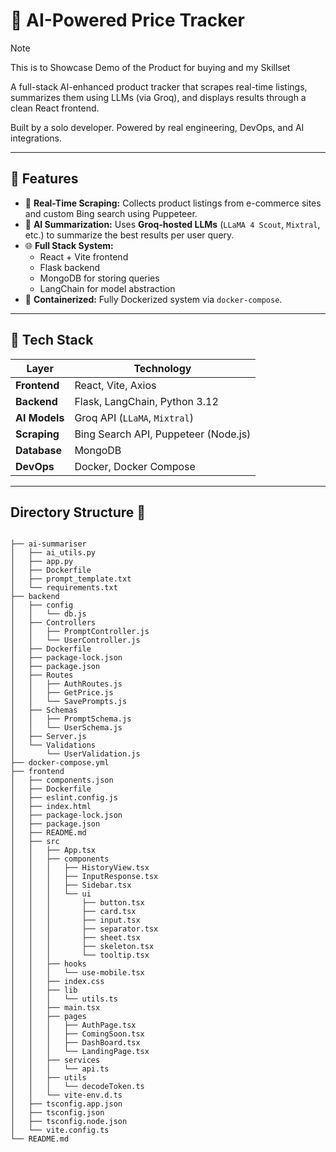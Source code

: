 # 🛒 AI-Powered Price Tracker


> [!NOTE]  
> This is to Showcase Demo of the Product for buying and my Skillset

A full-stack AI-enhanced product tracker that scrapes real-time listings, summarizes them using LLMs (via Groq), and displays results through a clean React frontend.

Built by a solo developer. Powered by real engineering, DevOps, and AI integrations.




---

## 🚀 Features

- 🔎 **Real-Time Scraping:** Collects product listings from e-commerce sites and custom Bing search using Puppeteer.
- 🤖 **AI Summarization:** Uses **Groq-hosted LLMs** (`LLaMA 4 Scout`, `Mixtral`, etc.) to summarize the best results per user query.
- 🌐 **Full Stack System:**
  - React + Vite frontend
  - Flask backend
  - MongoDB for storing queries
  - LangChain for model abstraction
- 🐳 **Containerized:** Fully Dockerized system via `docker-compose`.

---

## 🧠 Tech Stack

| Layer          | Technology                          |
|----------------|-------------------------------------|
| **Frontend**   | React, Vite, Axios                  |
| **Backend**    | Flask, LangChain, Python 3.12       |
| **AI Models**  | Groq API (`LLaMA`, `Mixtral`)       |
| **Scraping**   | Bing Search API, Puppeteer (Node.js)|
| **Database**   | MongoDB                             |
| **DevOps**     | Docker, Docker Compose              |

---

## Directory Structure 📁

```

├── ai-summariser
│   ├── ai_utils.py
│   ├── app.py
│   ├── Dockerfile
│   ├── prompt_template.txt
│   └── requirements.txt
├── backend
│   ├── config
│   │   └── db.js
│   ├── Controllers
│   │   ├── PromptController.js
│   │   └── UserController.js
│   ├── Dockerfile
│   ├── package-lock.json
│   ├── package.json
│   ├── Routes
│   │   ├── AuthRoutes.js
│   │   ├── GetPrice.js
│   │   └── SavePrompts.js
│   ├── Schemas
│   │   ├── PromptSchema.js
│   │   └── UserSchema.js
│   ├── Server.js
│   └── Validations
│       └── UserValidation.js
├── docker-compose.yml
├── frontend
│   ├── components.json
│   ├── Dockerfile
│   ├── eslint.config.js
│   ├── index.html
│   ├── package-lock.json
│   ├── package.json
│   ├── README.md
│   ├── src
│   │   ├── App.tsx
│   │   ├── components
│   │   │   ├── HistoryView.tsx
│   │   │   ├── InputResponse.tsx
│   │   │   ├── Sidebar.tsx
│   │   │   └── ui
│   │   │       ├── button.tsx
│   │   │       ├── card.tsx
│   │   │       ├── input.tsx
│   │   │       ├── separator.tsx
│   │   │       ├── sheet.tsx
│   │   │       ├── skeleton.tsx
│   │   │       └── tooltip.tsx
│   │   ├── hooks
│   │   │   └── use-mobile.tsx
│   │   ├── index.css
│   │   ├── lib
│   │   │   └── utils.ts
│   │   ├── main.tsx
│   │   ├── pages
│   │   │   ├── AuthPage.tsx
│   │   │   ├── ComingSoon.tsx
│   │   │   ├── DashBoard.tsx
│   │   │   └── LandingPage.tsx
│   │   ├── services
│   │   │   └── api.ts
│   │   ├── utils
│   │   │   └── decodeToken.ts
│   │   └── vite-env.d.ts
│   ├── tsconfig.app.json
│   ├── tsconfig.json
│   ├── tsconfig.node.json
│   └── vite.config.ts
└── README.md

```